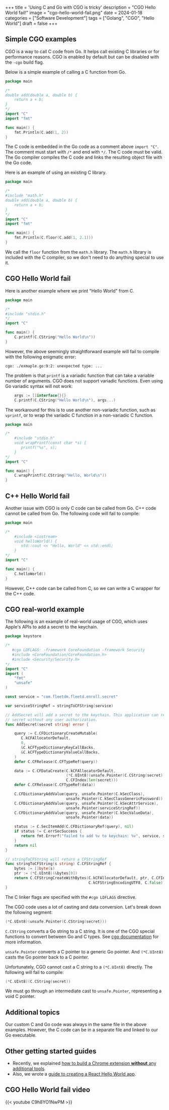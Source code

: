 +++
title = 'Using C and Go with CGO is tricky'
description = "CGO Hello World fail!"
image = "cgo-hello-world-fail.png"
date = 2024-01-18
categories = ["Software Development"]
tags = ["Golang", "CGO", "Hello World"]
draft = false
+++

## Simple CGO examples

CGO is a way to call C code from Go. It helps call existing C libraries or for performance reasons. CGO is enabled by default but can be disabled with the `-cgo` build flag.

Below is a simple example of calling a C function from Go.

```go
package main

/*
double add(double a, double b) {
    return a + b;
}
*/
import "C"
import "fmt"

func main() {
    fmt.Println(C.add(1, 2))
}
```

The C code is embedded in the Go code as a comment above `import "C"`. The comment must start with `/*` and end with `*/`. The C code must be valid.
The Go compiler compiles the C code and links the resulting object file with the Go code.

Here is an example of using an existing C library.

```go
package main

/*
#include "math.h"
double add(double a, double b) {
    return a + b;
}
*/
import "C"
import "fmt"

func main() {
    fmt.Println(C.floor(C.add(1, 2.1)))
}
```

We call the `floor` function from the `math.h` library. The `math.h` library is included with the C compiler, so we don't need to do anything special to use it.

## CGO Hello World fail

Here is another example where we print "Hello World" from C.

```go
package main

/*
#include "stdio.h"
*/
import "C"

func main() {
    C.printf(C.CString("Hello World\n"))
}
```

However, the above seemingly straightforward example will fail to compile with the following enigmatic error:

```shell
cgo: ./exmaple.go:9:2: unexpected type: ...
```

The problem is that `printf` is a variadic function that can take a variable number of arguments. CGO does not support variadic functions. Even using Go variadic syntax will not work:

```go
    args := []interface{}{}
    C.printf(C.CString("Hello World\n"), args...)
```

The workaround for this is to use another non-variadic function, such as `vprintf`, or to wrap the variadic C function in a non-variadic C function.

```go
package main

/*
    #include "stdio.h"
    void wrapPrintf(const char *s) {
       printf("%s", s);
    }
*/
import "C"

func main() {
    C.wrapPrintf(C.CString("Hello, World\n"))
}
```

## C++ Hello World fail

Another issue with CGO is only C code can be called from Go. C++ code cannot be called from Go. The following code will fail to compile:

```go
package main

/*
    #include <iostream>
    void helloWorld() {
       std::cout << "Hello, World" << std::endl;
    }
*/
import "C"

func main() {
    C.helloWorld()
}
```

However, C++ code can be called from C, so we can write a C wrapper for the C++ code.

## CGO real-world example

The following is an example of real-world usage of CGO, which uses Apple's APIs to add a secret to the keychain.

```go
package keystore

/*
   #cgo LDFLAGS: -framework CoreFoundation -framework Security
   #include <CoreFoundation/CoreFoundation.h>
   #include <Security/Security.h>
*/
import "C"
import (
    "fmt"
    "unsafe"
)

const service = "com.fleetdm.fleetd.enroll.secret"

var serviceStringRef = stringToCFString(service)

// AddSecret will add a secret to the keychain. This application can retrieve this
// secret without any user authorization.
func AddSecret(secret string) error {

    query := C.CFDictionaryCreateMutable(
       C.kCFAllocatorDefault,
       0,
       &C.kCFTypeDictionaryKeyCallBacks,
       &C.kCFTypeDictionaryValueCallBacks,
    )
    defer C.CFRelease(C.CFTypeRef(query))

    data := C.CFDataCreate(C.kCFAllocatorDefault,
                           (*C.UInt8)(unsafe.Pointer(C.CString(secret))),
                           C.CFIndex(len(secret)))
    defer C.CFRelease(C.CFTypeRef(data))

    C.CFDictionaryAddValue(query, unsafe.Pointer(C.kSecClass),
                           unsafe.Pointer(C.kSecClassGenericPassword))
    C.CFDictionaryAddValue(query, unsafe.Pointer(C.kSecAttrService),
                           unsafe.Pointer(serviceStringRef))
    C.CFDictionaryAddValue(query, unsafe.Pointer(C.kSecValueData),
                           unsafe.Pointer(data))

    status := C.SecItemAdd(C.CFDictionaryRef(query), nil)
    if status != C.errSecSuccess {
       return fmt.Errorf("failed to add %v to keychain: %v", service, status)
    }
    return nil
}

// stringToCFString will return a CFStringRef
func stringToCFString(s string) C.CFStringRef {
    bytes := []byte(s)
    ptr := (*C.UInt8)(&bytes[0])
    return C.CFStringCreateWithBytes(C.kCFAllocatorDefault, ptr, C.CFIndex(len(bytes)),
                                     C.kCFStringEncodingUTF8, C.false)
}
```

The C linker flags are specified with the `#cgo LDFLAGS` directive.

The CGO code uses a lot of casting and data conversion. Let's break down the following segment:

```go
(*C.UInt8)(unsafe.Pointer(C.CString(secret)))
```

`C.CString` converts a Go string to a C string. It is one of the CGO special functions to convert between Go and C types. See [cgo documentation](https://pkg.go.dev/cmd/cgo) for more information.

`unsafe.Pointer` converts a C pointer to a generic Go pointer. And `(*C.UInt8)` casts the Go pointer back to a C pointer.

Unfortunately, CGO cannot cast a C string to a `(*C.UInt8)` directly. The following will fail to compile:

```go
(*C.UInt8)(C.CString(secret))
```

We must go through an intermediate cast to `unsafe.Pointer`, representing a void C pointer.

## Additional topics

Our custom C and Go code was always in the same file in the above examples. However, the C code can be in a separate file and linked to our Go executable.

## Other getting started guides

- Recently, we explained [how to build a Chrome extension **without** any additional tools](../create-chrome-extension).
- Also, we wrote a [guide to creating a React Hello World app](../react-hello-world).

## CGO Hello World fail video

{{< youtube C9h8YO1NwPM >}}
